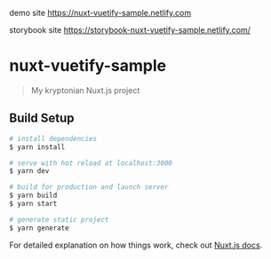 demo site
https://nuxt-vuetify-sample.netlify.com

storybook site
https://storybook-nuxt-vuetify-sample.netlify.com/

# nuxt-vuetify-sample

> My kryptonian Nuxt.js project

## Build Setup

``` bash
# install dependencies
$ yarn install

# serve with hot reload at localhost:3000
$ yarn dev

# build for production and launch server
$ yarn build
$ yarn start

# generate static project
$ yarn generate
```

For detailed explanation on how things work, check out [Nuxt.js docs](https://nuxtjs.org).
